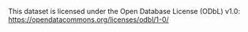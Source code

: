 This dataset is licensed under the Open Database License (ODbL) v1.0:
https://opendatacommons.org/licenses/odbl/1-0/
